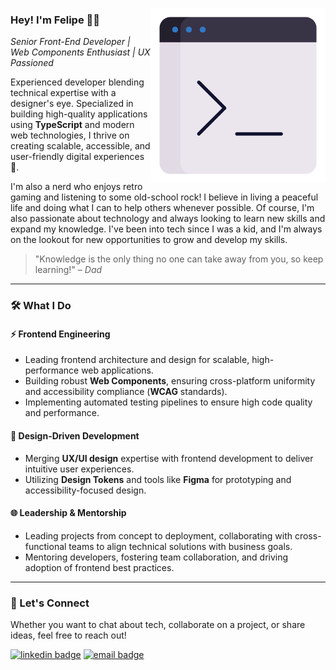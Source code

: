 <a href="https://lordicon.com/"><img src="./img/terminal-window.apng" alt="terminal window" align="right" width="280"/></a>

### Hey! I'm Felipe 🤘🏻

_Senior Front-End Developer | Web Components Enthusiast | UX Passioned_

Experienced developer blending technical expertise with a designer's eye.
Specialized in building high-quality applications using **TypeScript** and
modern web technologies, I thrive on creating scalable, accessible, and
user-friendly digital experiences 🙂.

I'm also a nerd who enjoys retro gaming and listening to some old-school rock! I
believe in living a peaceful life and doing what I can to help others whenever
possible. Of course, I'm also passionate about technology and always looking to
learn new skills and expand my knowledge. I've been into tech since I was a kid,
and I'm always on the lookout for new opportunities to grow and develop my
skills.

> "Knowledge is the only thing no one can take away from you, so keep learning!"
> – _Dad_

---

### 🛠️ What I Do

#### ⚡ **Frontend Engineering**

- Leading frontend architecture and design for scalable, high-performance web
  applications.
- Building robust **Web Components**, ensuring cross-platform uniformity and
  accessibility compliance (**WCAG** standards).
- Implementing automated testing pipelines to ensure high code quality and
  performance.

#### 🎨 **Design-Driven Development**

- Merging **UX/UI design** expertise with frontend development to deliver
  intuitive user experiences.
- Utilizing **Design Tokens** and tools like **Figma** for prototyping and
  accessibility-focused design.

#### 🌐 **Leadership & Mentorship**

- Leading projects from concept to deployment, collaborating with
  cross-functional teams to align technical solutions with business goals.
- Mentoring developers, fostering team collaboration, and driving adoption of
  frontend best practices.

---

### 💬 Let's Connect

Whether you want to chat about tech, collaborate on a project, or share ideas,
feel free to reach out!

<a href="https://www.linkedin.com/in/feliperdamaceno/"><img alt="linkedin badge" src="https://img.shields.io/badge/-feliperdamaceno-3178c6?style=flat&logo=Linkedin&logoColor=white&link=https://www.linkedin.com/in/feliperdamaceno/"></a>
<a href="mailto:feliperdamaceno@sent.com"><img alt="email badge" src="https://img.shields.io/badge/-feliperdamaceno@sent.com-3178c6?style=flat&logo=minutemailer&logoColor=white"></a>

